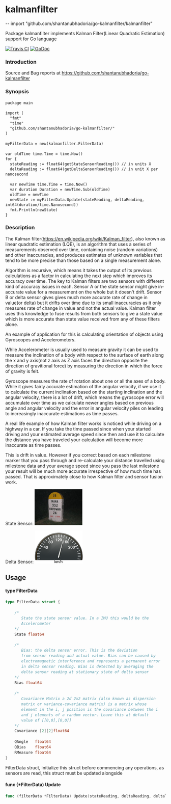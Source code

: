 # kalmanfilter
--
    import "github.com/shantanubhadoria/go-kalmanfilter/kalmanfilter"

Package kalmanfilter implements Kalman Filter(Linear Quadratic Estimation) support for Go language

[![Travis CI](https://img.shields.io/travis/shantanubhadoria/go-kalmanfilter.svg?style=flat-square)](https://travis-ci.org/shantanubhadoria/go-kalmanfilter) [![GoDoc](https://godoc.org/github.com/shantanubhadoria/go-kalmanfilter/kalmanfilter?status.svg)](https://godoc.org/github.com/shantanubhadoria/go-kalmanfilter/kalmanfilter)

### Introduction

Source and Bug reports at https://github.com/shantanubhadoria/go-kalmanfilter

### Synopsis

    package main

    import (
      "fmt"
      "time"
      "github.com/shantanubhadoria/go-kalmanfilter/"
    )

    myFilterData = new(kalmanfilter.FilterData)

    var oldTime time.Time = time.Now()
    for {
      stateReading := float64(getStateSensorReading()) // in units X
      deltaReading := float64(getDeltaSensorReading()) // in unit X per nanosecond

      var newTime time.Time = time.Now()
      var duration Duration = newTime.Sub(oldTime)
      oldTime = newTime
      newState := myFilterData.Update(stateReading, deltaReading, int64(duration/time.Nanosecond))
      fmt.Println(newState)
    }


### Description

The Kalman filter(https://en.wikipedia.org/wiki/Kalman_filter), also known as
linear quadratic estimation (LQE), is an algorithm that uses a series of
measurements observed over time, containing noise (random variations) and other
inaccuracies, and produces estimates of unknown variables that tend to be more
precise than those based on a single measurement alone.

Algorithm is recursive, which means it takes the output of its previous
calculations as a factor in calculating the next step which improves its
accuracy over time. The key to Kalman filters are two sensors with different
kind of accuracy issues in each. Sensor A or the state sensor might give
in-accurate value for a measurement on the whole but it doesn't drift. Sensor B
or delta sensor gives gives much more accurate rate of change in value(or delta)
but it drifts over time due to its small inaccuracies as it only measures rate
of change in value and not the actual value. Kalman filter uses this knowledge
to fuse results from both sensors to give a state value which is more accurate
than state value received from any of these filters alone.

An example of application for this is calculating orientation of objects using
Gyroscopes and Accelerometers.

While Accelerometer is usually used to measure gravity it can be used to measure
the inclination of a body with respect to the surface of earth along the x and y
axis(not z axis as Z axis faces the direction opposite the direction of
gravitional force) by measuring the direction in which the force of gravity is
felt.

Gyroscope measures the rate of rotation about one or all the axes of a body.
While it gives fairly accurate estimation of the angular velocity, if we use it
to calculate the current inclination based on the starting inclination and the
angular velocity, there is a lot of drift, which means the gyroscope error will
accumulate over time as we calculate newer angles based on previous angle and
angular velocity and the error in angular velocity piles on leading to
increasingly inaccurate estimations as time passes.

A real life example of how Kalman filter works is noticed while driving on a
highway in a car. If you take the time passed since when your started driving
and your estimated average speed since then and use it to calculate the distance
you have traveled your calculation will become more inaccurate as time passes.

This is drift in value. However if you correct based on each milestone marker
that you pass through and re-calculate your distance travelled using milestone
data and your average speed since you pass the last milestone your result will
be much more accurate irrespective of how much time has passed. That is
approximately close to how Kalman filter and sensor fusion work.

State Sensor: ![Milestone](/corpus/milestone.jpg)

Delta Sensor: ![Speedometer](/corpus/speedometer.png)

## Usage

#### type FilterData

```go
type FilterData struct {

	/*
	   State the state sensor value. In a IMU this would be the
	   Accelerometer
	*/
	State float64

	/*
	   Bias: the delta sensor error. This is the deviation
	   from sensor reading and actual value. Bias can be caused by
	   electromagnetic interference and represents a permanent error
	   in delta sensor reading. Bias is detected by averaging the
	   delta sensor reading at stationary state of delta sensor
	*/
	Bias float64

	/*
	   Covariance Matrix a 2d 2x2 matrix (also known as dispersion
	   matrix or variance-covariance matrix) is a matrix whose
	   element in the i, j position is the covariance between the i
	   and j elements of a random vector. Leave this at default
	   value of [[0,0],[0,0]]
	*/
	Covariance [2][2]float64

	QAngle   float64
	QBias    float64
	RMeasure float64
}
```

FilterData struct, initialize this struct before commencing any operations, as
sensors are read, this struct must be updated alongside

#### func (*FilterData) Update

```go
func (filterData *FilterData) Update(stateReading, deltaReading, deltaTime float64) float64
```
